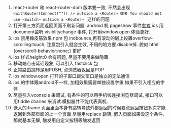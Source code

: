 
1. react-router 和  react-router-dom 版本要一致, 不然会出现 ```  <withRouter(Connect("")) /> outside a <Router> 或者 You should not use <Switch> outside a <Router>  ``` 这样的问题
2. 打开第三方页面返回页面不刷新问题: android 机 pageshow 事件[参考](https://juejin.cn/post/6844903818191175687) ios 用 document监听 visiblitychange 事件, 打开用window.open 体验更好.
3. ios 禁用橡皮筋效果 npm 包 inobounce,再有滚动的层上设置overflow-scrolling:touch;  注意包引入就会生效, 不用的地方要 disable掉. 貌似 html {overscroll-behavior:none;} 更好
4. ios 样式height:0 会有问题, 尽量不要用来做隐藏
5. 移动端点击延迟现象, 可以引入 fastclick 包
6. 正常路由跳转是用PUSH, 点浏览器返回是POP
7. ios window.open 打开的子窗口跟父窗口是独立的无法通信
8. ios 的字体跟android不一样, 加粗效果需要单独设置字重,如果不引入相应的字体
9. 尽量引入vconsole 来调试, 有条件的可以用手机线连接浏览器调试, 接口可以用fiddle charles 来调试.模拟器并不能代表真机.
10. 嵌入的iframe 页面里面本身有跳转导致外部返回的时候要点返回按钮多次才能返回到外部页面的上一个页面 尽量用replace 跳转, 嵌入页面如果没这个条件, 那就基本无解, 触发用自定义按钮等触发返回

